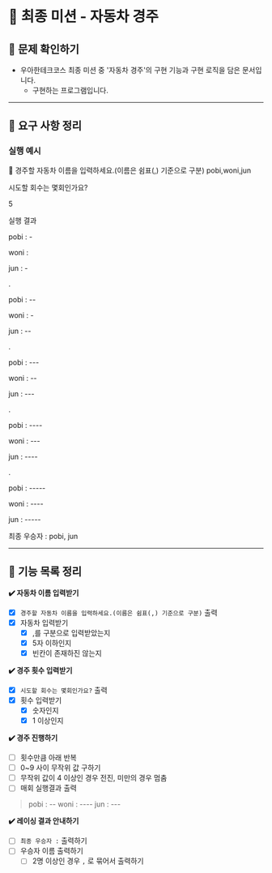 # 🦋 최종 미션 - 자동차 경주

## **👀 문제 확인하기**

- 우아한테크코스 최종 미션 중 '자동차 경주'의 구현 기능과 구현 로직을 담은 문서입니다.
    - 구현하는 프로그램입니다.

---

## 📌 **요구 사항 정리**

### 실행 예시

<aside>
🚗 경주할 자동차 이름을 입력하세요.(이름은 쉼표(,) 기준으로 구분)
pobi,woni,jun

시도할 회수는 몇회인가요?

5

실행 결과

pobi : -

woni :

jun : -

.

pobi : --

woni : -

jun : --

.

pobi : ---

woni : --

jun : ---

.

pobi : ----

woni : ---

jun : ----

.


pobi : -----

woni : ----

jun : -----


최종 우승자 : pobi, jun

</aside>

---

## 📝 **기능 목록 정리**

**✔️ 자동차 이름 입력받기**

- [x]  `경주할 자동차 이름을 입력하세요.(이름은 쉼표(,) 기준으로 구분)` 출력
- [x]  자동차 입력받기
    - [x]  ,를 구분으로 입력받았는지
    - [x]  5자 이하인지
    - [x]  빈칸이 존재하진 않는지

**✔️ 경주 횟수 입력받기**

- [x]  `시도할 회수는 몇회인가요?` 출력
- [x]  횟수 입력받기
    - [x]  숫자인지
    - [x]  1 이상인지

**✔️ 경주 진행하기**

- [ ]  횟수만큼 아래 반복
- [ ]  0~9 사이 무작위 값 구하기
- [ ]  무작위 값이 4 이상인 경우 전진, 미만의 경우 멈춤
- [ ]  매회 실행결과 출력

  > pobi : --
  woni : ----
  jun : ---
>

**✔️ 레이싱 결과 안내하기**

- [ ]  `최종 우승자 :` 출력하기
- [ ]  우승자 이름 출력하기
    - [ ]  2명 이상인 경우 `,`  로 묶어서 출력하기